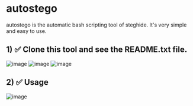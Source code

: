 # autostego
autostego is the automatic bash scripting tool of steghide.
It's very simple and easy to use.
## 1) ✅ Clone this tool and see the README.txt file.

   ![image](https://github.com/dmcyberkiller/autostego/assets/164518476/26af1006-727e-411c-8903-0358965f3716)
   ![image](https://github.com/dmcyberkiller/autostego/assets/164518476/6cd3adff-cb6d-46be-9d4c-c9410acbb251)
   ![image](https://github.com/dmcyberkiller/autostego/assets/164518476/e7b08893-48c0-42c2-9158-a0801d56dd01)



## 2) ✅ Usage
![image](https://github.com/dmcyberkiller/autostego/assets/164518476/0b25ca0b-8b0a-41e6-bc34-05da34e9b2ed)
